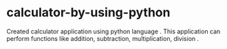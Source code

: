 # calculator-by-using-python
Created calculator application using python language . This application can perform functions like addition, subtraction, multiplication, division .
